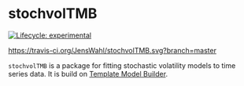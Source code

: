 # stochvolTMB
<!-- badges: start -->
[![Lifecycle: experimental](https://img.shields.io/badge/lifecycle-experimental-orange.svg)](https://www.tidyverse.org/lifecycle/#experimental)

https://travis-ci.org/JensWahl/stochvolTMB.svg?branch=master
<!-- badges: end -->

`stochvolTMB` is a package for fitting stochastic volatility models to time series data. It is 
build on [Template Model Builder](https://github.com/kaskr/adcomp).

